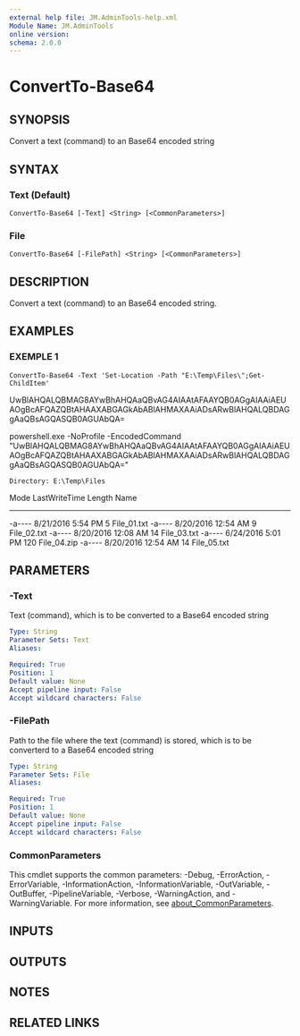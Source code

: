 ```yaml
---
external help file: JM.AdminTools-help.xml
Module Name: JM.AdminTools
online version:
schema: 2.0.0
---
```


# ConvertTo-Base64

## SYNOPSIS
Convert a text (command) to an Base64 encoded string

## SYNTAX

### Text (Default)
```
ConvertTo-Base64 [-Text] <String> [<CommonParameters>]
```

### File
```
ConvertTo-Base64 [-FilePath] <String> [<CommonParameters>]
```

## DESCRIPTION
Convert a text (command) to an Base64 encoded string.

## EXAMPLES

### EXEMPLE 1
```
ConvertTo-Base64 -Text 'Set-Location -Path "E:\Temp\Files\";Get-ChildItem'
```

UwBlAHQALQBMAG8AYwBhAHQAaQBvAG4AIAAtAFAAYQB0AGgAIAAiAEUAOgBcAFQAZQBtAHAAXABGAGkAbABlAHMAXAAiADsARwBlAHQALQBDAGgAaQBsAGQASQB0AGUAbQA=

powershell.exe -NoProfile -EncodedCommand "UwBlAHQALQBMAG8AYwBhAHQAaQBvAG4AIAAtAFAAYQB0AGgAIAAiAEUAOgBcAFQAZQBtAHAAXABGAGkAbABlAHMAXAAiADsARwBlAHQALQBDAGgAaQBsAGQASQB0AGUAbQA="

    Directory: E:\Temp\Files


Mode                LastWriteTime         Length Name
----                -------------         ------ ----
-a----        8/21/2016   5:54 PM              5 File_01.txt
-a----        8/20/2016  12:54 AM              9 File_02.txt
-a----        8/20/2016  12:08 AM             14 File_03.txt
-a----        6/24/2016   5:01 PM            120 File_04.zip
-a----        8/20/2016  12:54 AM             14 File_05.txt

## PARAMETERS

### -Text
Text (command), which is to be converted to a Base64 encoded string

```yaml
Type: String
Parameter Sets: Text
Aliases:

Required: True
Position: 1
Default value: None
Accept pipeline input: False
Accept wildcard characters: False
```

### -FilePath
Path to the file where the text (command) is stored, which is to be converterd to a Base64 encoded string

```yaml
Type: String
Parameter Sets: File
Aliases:

Required: True
Position: 1
Default value: None
Accept pipeline input: False
Accept wildcard characters: False
```

### CommonParameters
This cmdlet supports the common parameters: -Debug, -ErrorAction, -ErrorVariable, -InformationAction, -InformationVariable, -OutVariable, -OutBuffer, -PipelineVariable, -Verbose, -WarningAction, and -WarningVariable. For more information, see [about_CommonParameters](http://go.microsoft.com/fwlink/?LinkID=113216).

## INPUTS

## OUTPUTS

## NOTES

## RELATED LINKS
